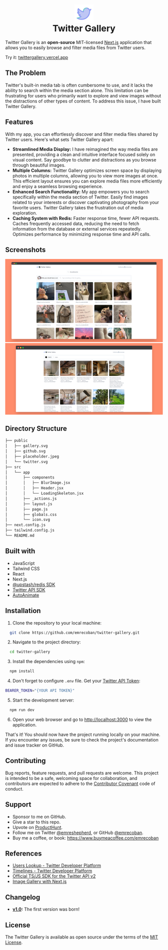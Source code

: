 <h1 align="center"><img src="public/twitter.svg" height="60" align="center" /><br />Twitter Gallery</h1>

Twitter Gallery is an **open-source** MIT-licensed [Next.js](https://github.com/vercel/next.js) application that allows you to easily browse and filter media files from Twitter users.

Try it: [twittergallery.vercel.app](https://twittergallery.vercel.app)

## The Problem

Twitter's built-in media tab is often cumbersome to use, and it lacks the ability to search within the media section alone. This limitation can be frustrating for users who primarily want to explore and view images without the distractions of other types of content. To address this issue, I have built Twitter Gallery.

## Features

With my app, you can effortlessly discover and filter media files shared by Twitter users. Here's what sets Twitter Gallery apart:

- **Streamlined Media Display:** I have reimagined the way media files are presented, providing a clean and intuitive interface focused solely on visual content. Say goodbye to clutter and distractions as you browse through beautiful images.
- **Multiple Columns:** Twitter Gallery optimizes screen space by displaying photos in multiple columns, allowing you to view more images at once. This efficient layout ensures you can explore media files more efficiently and enjoy a seamless browsing experience.
- **Enhanced Search Functionality:** My app empowers you to search specifically within the media section of Twitter. Easily find images related to your interests or discover captivating photography from your favorite users. Twitter Gallery takes the frustration out of media exploration.
- **Caching System with Redis:** Faster response time, fewer API requests. Caches frequently accessed data, reducing the need to fetch information from the database or external services repeatedly. Optimizes performance by minimizing response time and API calls.

## Screenshots

![search-result-for-shouldhavecat](/github_assets/ss1.png)
![filter-result-for-changeinvolume](/github_assets/ss2.png)

## Directory Structure

```bash
├── public
│   ├── gallery.svg
│   ├── github.svg
│   ├── placeholder.jpeg
│   └── twitter.svg
├── src
│   └── app
│       ├── components
│       │   ├── BlurImage.jsx
│       │   ├── Header.jsx
│       │   └── LoadingSkeleton.jsx
│       ├── _actions.js
│       ├── layout.js
│       ├── page.js
│       ├── globals.css
│       └── icon.svg
├── next.config.js
├── tailwind.config.js
└── README.md
```

## Built with

- JavaScript
- Tailwind CSS
- React
- Next.js
- [@upstash/redis SDK](https://docs.upstash.com/redis/sdks/javascriptsdk/overview)
- [Twitter API SDK](https://github.com/twitterdev/twitter-api-typescript-sdk)
- [AutoAnimate](https://github.com/formkit/auto-animate)

## Installation

1. Clone the repository to your local machine:

```bash
  git clone https://github.com/emrecoban/twitter-gallery.git
```

2. Navigate to the project directory:

```bash
  cd twitter-gallery
```

3. Install the dependencies using `npm`:

```bash
  npm install
```

4. Don't forget to configure `.env` file. Get your [Twitter API Token](https://developer.twitter.com/en/portal/dashboard):

```bash
BEARER_TOKEN="{YOUR API TOKEN}"
```

5. Start the development server:

```bash
  npm run dev
```

6. Open your web browser and go to [http://localhost:3000](http://localhost:3000) to view the application.

That's it! You should now have the project running locally on your machine. If you encounter any issues, be sure to check the project's documentation and issue tracker on GitHub.

## Contributing

Bug reports, feature requests, and pull requests are welcome. This project is intended to be a safe, welcoming space for collaboration, and contributors are expected to adhere to the [Contributor Covenant](https://www.contributor-covenant.org/) code of conduct.

## Support

- Sponsor to me on GitHub.
- Give a star to this repo.
- Upvote on [ProductHunt](https://www.producthunt.com/posts/twitter-gallery-2).
- Follow me on Twitter [@emreshepherd](https://twitter.com/emreshepherd), or GitHub [@emrecoban](https://github.com/emrecoban).
- Buy me a coffee, or book: https://www.buymeacoffee.com/emrecoban

## References

- [Users Lookup - Twitter Developer Platform](https://developer.twitter.com/en/docs/twitter-api/users/lookup/introduction)
- [Timelines - Twitter Developer Platform](https://developer.twitter.com/en/docs/twitter-api/tweets/timelines/introduction)
- [Official TS/JS SDK for the Twitter API v2](https://github.com/twitterdev/twitter-api-typescript-sdk)
- [Image Gallery with Next.js](https://github.com/leerob/image-gallery-supabase-tailwind-nextjs)

## Changelog

- **[v1.0](https://github.com/emrecoban/twitter-gallery/releases/tag/v1.0):** The first version was born!

## License

The Twitter Gallery is available as open source under the terms of the [MIT License](https://github.com/emrecoban/twitter-gallery/blob/main/LICENSE).
